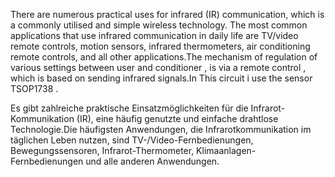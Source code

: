 There are numerous practical uses for infrared (IR) communication, which is a commonly utilised and simple wireless technology. The most common applications that use infrared communication in daily life are TV/video remote controls, motion sensors, infrared thermometers, air conditioning remote controls, and all other applications.The mechanism of regulation of various settings between user and conditioner , is via a remote control , which is based on sending infrared signals.In This circuit i use  the sensor TSOP1738 .

Es gibt zahlreiche praktische Einsatzmöglichkeiten für die Infrarot-Kommunikation (IR), eine häufig genutzte und einfache drahtlose Technologie.Die häufigsten Anwendungen, die Infrarotkommunikation im täglichen Leben nutzen, sind TV-/Video-Fernbedienungen, Bewegungssensoren, Infrarot-Thermometer, Klimaanlagen-Fernbedienungen und alle anderen Anwendungen.
